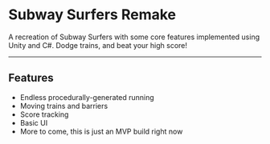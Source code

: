 # Subway Surfers Remake


A recreation of Subway Surfers with some core features implemented using Unity and C#. Dodge trains, and beat your high score!



---

## Features

- Endless procedurally-generated running
- Moving trains and barriers
- Score tracking
- Basic UI
- More to come, this is just an MVP build right now



